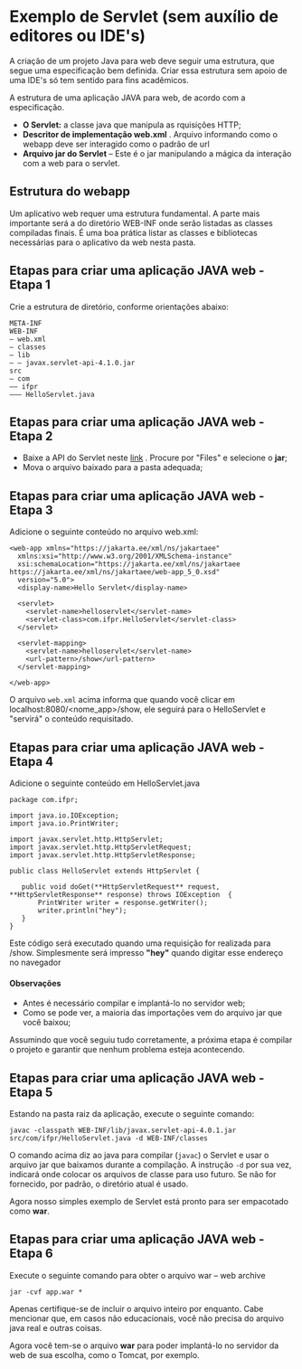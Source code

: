 
# Exemplo de Servlet (sem auxílio de editores ou IDE's)

A criação de um projeto Java para web deve seguir uma estrutura, que segue uma especificação bem definida. 
Criar essa estrutura sem apoio de uma IDE's só tem sentido para fins acadêmicos.


A estrutura de uma aplicação JAVA para web, de acordo com a especificação.

 - **O Servlet:** a classe java que manipula as rquisições HTTP; 
 - **Descritor de implementação web.xml** . Arquivo informando como o webapp deve ser interagido como o padrão de url 
 - **Arquivo jar do Servlet** – Este é o jar manipulando a mágica da interação com a web para o servlet.

## Estrutura do webapp

Um aplicativo web requer uma estrutura fundamental. A parte mais importante será a do diretório WEB-INF onde serão listadas as classes compiladas finais. É uma boa prática listar as classes e bibliotecas necessárias para o aplicativo da web nesta pasta.


## Etapas para criar uma aplicação JAVA web - Etapa 1
Crie a estrutura de diretório, conforme orientações abaixo:

	META-INF
	WEB-INF
	– web.xml
	– classes
	– lib
	– – javax.servlet-api-4.1.0.jar
	src
	– com
	–– ifpr
	——– HelloServlet.java

## Etapas para criar uma aplicação JAVA web - Etapa 2

 - Baixe a API do Servlet neste [link](https://mvnrepository.com/artifact/javax.servlet/javax.servlet-api/4.0.1) . Procure por "Files" e selecione o **jar**;
 - Mova o arquivo baixado para a pasta adequada;


##  Etapas para criar uma aplicação JAVA web - Etapa 3

Adicione o  seguinte conteúdo no arquivo web.xml: 
	
<?xml version="1.0" encoding="UTF-8"?>
	<web-app xmlns="https://jakarta.ee/xml/ns/jakartaee"
	  xmlns:xsi="http://www.w3.org/2001/XMLSchema-instance"
	  xsi:schemaLocation="https://jakarta.ee/xml/ns/jakartaee https://jakarta.ee/xml/ns/jakartaee/web-app_5_0.xsd"
	  version="5.0">
	  <display-name>Hello Servlet</display-name>

	  <servlet>
	    <servlet-name>helloservlet</servlet-name>
	    <servlet-class>com.ifpr.HelloServlet</servlet-class>
	  </servlet>

	  <servlet-mapping>
	    <servlet-name>helloservlet</servlet-name>
	    <url-pattern>/show</url-pattern>
	  </servlet-mapping>

	</web-app>


O arquivo `web.xml` acima informa que quando você clicar em localhost:8080/<nome_app>/show, ele seguirá para o HelloServlet e "servirá" o conteúdo requisitado.

##  Etapas para criar uma aplicação JAVA web - Etapa 4

Adicione o seguinte conteúdo em HelloServlet.java

```
package com.ifpr;
   
import java.io.IOException;
import java.io.PrintWriter;

import javax.servlet.http.HttpServlet;
import javax.servlet.http.HttpServletRequest;
import javax.servlet.http.HttpServletResponse;

public class HelloServlet extends HttpServlet {

   public void doGet(**HttpServletRequest** request, **HttpServletResponse** response) throws IOException  {
       PrintWriter writer = response.getWriter();
       writer.println("hey");
   }
}
```

Este código será executado quando uma requisição for realizada para /show. Simplesmente será impresso **"hey"** quando digitar esse endereço no navegador  

#### Observações 

 - Antes é necessário compilar e implantá-lo no servidor web;
 - Como se pode ver, a maioria das importações vem do arquivo jar que você baixou;

Assumindo que você seguiu tudo corretamente, a próxima etapa é compilar o projeto e garantir que nenhum problema esteja acontecendo.

## Etapas para criar uma aplicação JAVA web - Etapa 5


Estando na pasta raiz da aplicação, execute o seguinte comando:
```
javac -classpath WEB-INF/lib/javax.servlet-api-4.0.1.jar src/com/ifpr/HelloServlet.java -d WEB-INF/classes
```
O comando acima diz ao java para compilar (`javac`) o Servlet e usar o arquivo jar que baixamos durante a compilação. 
A instrução `-d` por sua vez, indicará onde colocar os arquivos de classe para uso futuro. Se não for fornecido, por padrão, o diretório atual é usado.

Agora nosso simples exemplo de Servlet está pronto para ser empacotado como **war**.

## Etapas para criar uma aplicação JAVA web - Etapa 6

Execute o seguinte comando para obter o arquivo war – web archive

`jar -cvf app.war *`

Apenas certifique-se de incluir o arquivo inteiro por enquanto. Cabe mencionar que, em casos não educacionais, você não precisa do arquivo java real e outras coisas.

Agora você tem-se o arquivo **war** para poder implantá-lo no servidor da web de sua escolha, como o Tomcat, por exemplo.
